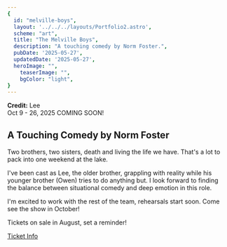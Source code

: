 ```yaml
---
{
  id: "melville-boys",
  layout: '../../../layouts/Portfolio2.astro',
  scheme: "art",
  title: "The Melville Boys",
  description: "A touching comedy by Norm Foster.",
  pubDate: '2025-05-27',
  updatedDate: '2025-05-27',
  heroImage: "",
	teaserImage: "",
	bgColor: "light",
}
---
```


**Credit:** Lee\
Oct 9 - 26, 2025 COMING SOON!

## A Touching Comedy by Norm Foster

Two brothers, two sisters, death and living the life we have. That's a lot to pack into one weekend at the lake.

I've been cast as Lee, the older brother, grappling with reality while his younger brother (Owen) tries to do anything but. I look forward to finding the balance between situational comedy and deep emotion in this role.

I'm excited to work with the rest of the team, rehearsals start soon. Come see the show in October!

Tickets on sale in August, set a reminder!

<a href="https://www.echoplayers.ca/buy-tickets/the-melville-boys" target="_blank" rel="nofollow noopener" class="button button--small button--secondary">Ticket Info</a>

